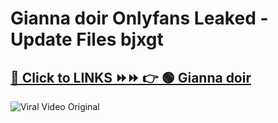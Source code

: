 
 # Gianna doir Onlyfans Leaked - Update Files bjxgt

## <h2><a href="https://clipsfans.com/Gianna_doir&ref=git">🔗 Click to LINKS ⏩⏩ 👉 🟢 Gianna doir </a></h2>

<a href="https://clipsfans.com/Gianna_doir&ref=git" rel="nofollow" data-target="animated-image.originalLink"><img src="https://i.ibb.co.com/xMMVF88/686577567.gif" alt="Viral Video Original" style="max-width: 100%; display: inline-block;" data-target="animated-image.originalImage"></a>


